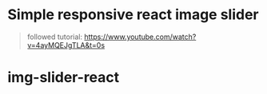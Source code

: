 # Simple responsive react image slider

> followed tutorial: https://www.youtube.com/watch?v=4ayMQEJgTLA&t=0s

# img-slider-react

